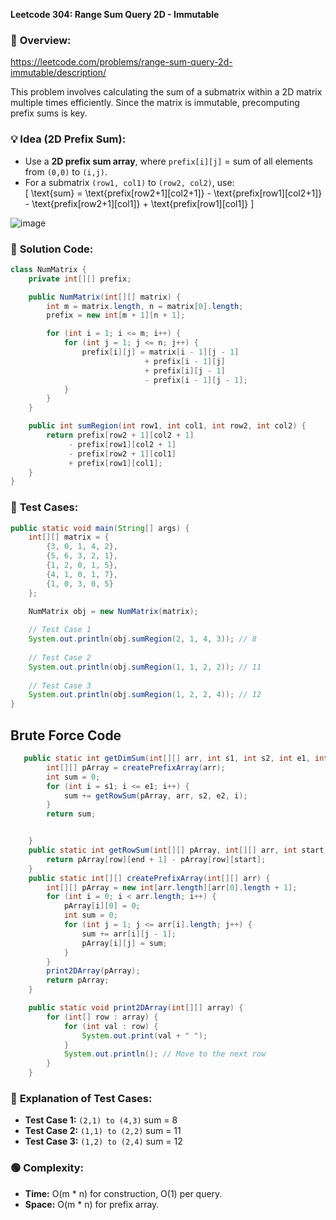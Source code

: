 **Leetcode 304: Range Sum Query 2D - Immutable**  

### 📌 **Overview:**  

https://leetcode.com/problems/range-sum-query-2d-immutable/description/

This problem involves calculating the sum of a submatrix within a 2D matrix multiple times efficiently. Since the matrix is immutable, precomputing prefix sums is key.  

### 💡 **Idea (2D Prefix Sum):**  
- Use a **2D prefix sum array**, where `prefix[i][j]` = sum of all elements from `(0,0)` to `(i,j)`.  
- For a submatrix `(row1, col1)` to `(row2, col2)`, use:  
  \[
  \text{sum} = \text{prefix[row2+1][col2+1]} - \text{prefix[row1][col2+1]} - \text{prefix[row2+1][col1]} + \text{prefix[row1][col1]}
  \]

![image](https://github.com/user-attachments/assets/9f830062-ea07-4f3c-9eb7-0e9eab137752)

### 🚀 **Solution Code:**  
```java
class NumMatrix {
    private int[][] prefix;

    public NumMatrix(int[][] matrix) {
        int m = matrix.length, n = matrix[0].length;
        prefix = new int[m + 1][n + 1];

        for (int i = 1; i <= m; i++) {
            for (int j = 1; j <= n; j++) {
                prefix[i][j] = matrix[i - 1][j - 1]
                              + prefix[i - 1][j]
                              + prefix[i][j - 1]
                              - prefix[i - 1][j - 1];
            }
        }
    }

    public int sumRegion(int row1, int col1, int row2, int col2) {
        return prefix[row2 + 1][col2 + 1]
             - prefix[row1][col2 + 1]
             - prefix[row2 + 1][col1]
             + prefix[row1][col1];
    }
}
```

### 🧪 **Test Cases:**  
```java
public static void main(String[] args) {
    int[][] matrix = {
        {3, 0, 1, 4, 2},
        {5, 6, 3, 2, 1},
        {1, 2, 0, 1, 5},
        {4, 1, 0, 1, 7},
        {1, 0, 3, 0, 5}
    };
    
    NumMatrix obj = new NumMatrix(matrix);

    // Test Case 1
    System.out.println(obj.sumRegion(2, 1, 4, 3)); // 8
    
    // Test Case 2
    System.out.println(obj.sumRegion(1, 1, 2, 2)); // 11
    
    // Test Case 3
    System.out.println(obj.sumRegion(1, 2, 2, 4)); // 12
}
```

## Brute Force Code

```java
   public static int getDimSum(int[][] arr, int s1, int s2, int e1, int e2){
        int[][] pArray = createPrefixArray(arr);
        int sum = 0;
        for (int i = s1; i <= e1; i++) {
            sum += getRowSum(pArray, arr, s2, e2, i);
        }
        return sum;


    }
    public static int getRowSum(int[][] pArray, int[][] arr, int start, int end, int row){
        return pArray[row][end + 1] - pArray[row][start];
    }
    public static int[][] createPrefixArray(int[][] arr) {
        int[][] pArray = new int[arr.length][arr[0].length + 1];
        for (int i = 0; i < arr.length; i++) {
            pArray[i][0] = 0;
            int sum = 0;
            for (int j = 1; j <= arr[i].length; j++) {
                sum += arr[i][j - 1];
                pArray[i][j] = sum;
            }
        }
        print2DArray(pArray);
        return pArray;
    }

    public static void print2DArray(int[][] array) {
        for (int[] row : array) {
            for (int val : row) {
                System.out.print(val + " ");
            }
            System.out.println(); // Move to the next row
        }
    }

```
### 📝 **Explanation of Test Cases:**  
- **Test Case 1:** `(2,1) to (4,3)` sum = 8  
- **Test Case 2:** `(1,1) to (2,2)` sum = 11  
- **Test Case 3:** `(1,2) to (2,4)` sum = 12  

### 🟢 **Complexity:**  
- **Time:** O(m * n) for construction, O(1) per query.  
- **Space:** O(m * n) for prefix array.  

